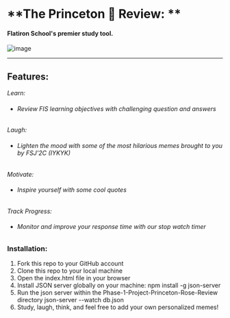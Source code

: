 # **The Princeton 🌹 Review: **
#### Flatiron School's premier study tool.

![image](https://github.com/hkato4188/phase-1-project-princeton-rose-review/assets/33362332/d086bfb2-cee8-4bd6-830b-ab23f7e5739b)

---

## Features:

*Learn:* 
- ###### Review FIS learning objectives with challenging question and answers

*Laugh:* 
- ###### Lighten the mood with some of the most hilarious memes brought to you by FSJ'2C (IYKYK)

*Motivate:* 
- ###### Inspire yourself with some cool quotes

*Track Progress:*
- ###### Monitor and improve your response time with our stop watch timer

### Installation:
1. Fork this repo to your GitHub account
2. Clone this repo to your local machine
3. Open the index.html file in your browser
4. Install JSON server globally on your machine: npm install -g json-server
4. Run the json server within the Phase-1-Project-Princeton-Rose-Review directory json-server --watch db.json
5. Study, laugh, think, and feel free to add your own personalized memes!

